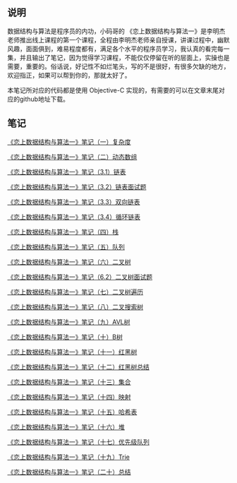 **说明**
---
数据结构与算法是程序员的内功，小码哥的 《恋上数据结构与算法一》是李明杰老师推出线上课程的第一个课程，全程由李明杰老师亲自授课，讲课过程中，幽默风趣，面面俱到，难易程度都有，满足各个水平的程序员学习，我认真的看完每一集，并且输出了笔记，因为觉得学习课程，不能仅仅停留在听的层面上，实操也是需要，重要的。俗话说，好记性不如烂笔头，写的不是很好，有很多欠缺的地方，欢迎指正，如果可以帮到你的，那就太好了。

本笔记所对应的代码都是使用 Objective-C 实现的，有需要的可以在文章末尾对应的github地址下载。

**笔记**
---

[《恋上数据结构与算法一》笔记（一）复杂度](https://www.jianshu.com/p/be17a5c253ec)

[《恋上数据结构与算法一》笔记（二）动态数组](https://www.jianshu.com/p/fd450046dca1)

[《恋上数据结构与算法一》笔记（3.1）链表](https://www.jianshu.com/p/0216af1e01f8)

[《恋上数据结构与算法一》笔记（3.2）链表面试题](https://www.jianshu.com/p/0c6371e38ddd)

[《恋上数据结构与算法一》笔记（3.3）双向链表](https://www.jianshu.com/p/3990a9e1ebcd)

[《恋上数据结构与算法一》笔记（3.4）循环链表](https://www.jianshu.com/p/32e0f07fd565)

[《恋上数据结构与算法一》笔记（四）栈](https://www.jianshu.com/p/1d52f96cb1ab)

[《恋上数据结构与算法一》笔记（五）队列](https://www.jianshu.com/p/089da5541558)

[《恋上数据结构与算法一》笔记（六）二叉树](https://www.jianshu.com/p/a282eb61e1f0)

[《恋上数据结构与算法一》笔记（6.2）二叉树面试题](https://www.jianshu.com/p/a4038f2279a4)

[《恋上数据结构与算法一》笔记（七）二叉树遍历](https://www.jianshu.com/p/d5a8c19bba60)

[《恋上数据结构与算法一》笔记（八）二叉搜索树](https://www.jianshu.com/p/0ebecee7aa71)

[《恋上数据结构与算法一》笔记（九）AVL树](https://www.jianshu.com/p/0202d8467cce)

[《恋上数据结构与算法一》笔记（十）B树](https://www.jianshu.com/p/867695f45ad7)

[《恋上数据结构与算法一》笔记（十一）红黑树](https://www.jianshu.com/p/fe2d66274496)

[《恋上数据结构与算法一》笔记（十二）红黑树总结](https://www.jianshu.com/p/d3012c9acdf0)

[《恋上数据结构与算法一》笔记（十三）集合](https://www.jianshu.com/p/26fbca3e5f6b)

[《恋上数据结构与算法一》笔记（十四）映射](https://www.jianshu.com/p/1a418de7c0be)

[《恋上数据结构与算法一》笔记（十五）哈希表](https://www.jianshu.com/p/c137dad93d8d)

[《恋上数据结构与算法一》笔记（十六）堆](https://www.jianshu.com/p/d62ec033370b)

[《恋上数据结构与算法一》笔记（十七）优先级队列](https://www.jianshu.com/p/c3600db997ed)

[《恋上数据结构与算法一》笔记（十九）Trie](https://www.jianshu.com/p/37a783ab1d32)

[《恋上数据结构与算法一》笔记（二十）总结](https://www.jianshu.com/p/24227c9f71e5)


